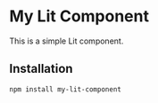# My Lit Component

This is a simple Lit component.

## Installation

```bash
npm install my-lit-component

